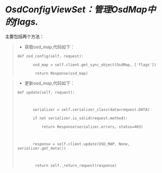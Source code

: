 # _**OsdConfigViewSet：管理OsdMap中的flags.**_

主要包括两个方法：

> * 获取osd\_map,代码如下：
> 
> 
> `def osd_config(self, request):`
> 
> `        osd_map = self.client.get_sync_object(OsdMap, ['flags'])`
> 
> `        return Response(osd_map)`

> * 更新osd\_map,代码如下：
> 
> 
> `def update(self, request):`
> 
> ``
> 
> `        serializer = self.serializer_class(data=request.DATA)`
> 
> `        if not serializer.is_valid(request.method):`
> 
> `            return Response(serializer.errors, status=403)`
> 
> ``
> 
> `        response = self.client.update(OSD_MAP, None, serializer.get_data())`
> 
> ``
> 
> `        return self._return_request(response)`



